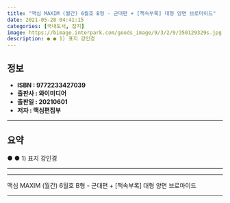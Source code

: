 ```yaml
---
title: "맥심 MAXIM (월간) 6월호 B형 - 군대편 + [책속부록] 대형 양면 브로마이드"
date: 2021-05-28 04:41:15
categories: [국내도서, 잡지]
image: https://bimage.interpark.com/goods_image/9/3/2/9/350129329s.jpg
description: ● ● 1) 표지 강인경
---
```


## **정보**

- **ISBN : 9772233427039**
- **출판사 : 와이미디어**
- **출판일 : 20210601**
- **저자 : 맥심편집부**

------



## **요약**

●  ●  1) 표지  강인경

------



------


맥심 MAXIM (월간) 6월호 B형 - 군대편 + [책속부록] 대형 양면 브로마이드 

------


